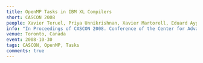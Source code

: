 ```yaml
---
title: OpenMP Tasks in IBM XL Compilers
short: CASCON 2008
people: Xavier Teruel, Priya Unnikrishnan, Xavier Martorell, Eduard Ayguade, Raul Silvera, Guansong Zhang and Ettore Tiotto
info: "In Proceedings of CASCON 2008. Conference of the Center for Advanced Studies on Collaborative Research"
venue: Toronto, Canada
event: 2008-10-30
tags: CASCON, OpenMP, Tasks
comments: true
--- 
```

